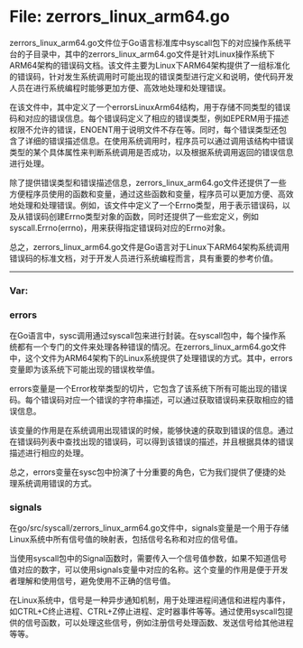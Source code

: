# File: zerrors_linux_arm64.go

zerrors_linux_arm64.go文件位于Go语言标准库中syscall包下的对应操作系统平台的子目录中，其中的zerrors_linux_arm64.go文件是针对Linux操作系统下ARM64架构的错误码文档。该文件主要为Linux下ARM64架构提供了一组标准化的错误码，针对发生系统调用时可能出现的错误类型进行定义和说明，使代码开发人员在进行系统编程时能够更加方便、高效地处理和处理错误。

在该文件中，其中定义了一个errorsLinuxArm64结构，用于存储不同类型的错误码和对应的错误信息。每个错误码定义了相应的错误类型，例如EPERM用于描述权限不允许的错误，ENOENT用于说明文件不存在等。同时，每个错误类型还包含了详细的错误描述信息。在使用系统调用时，程序员可以通过调用该结构中错误类型的某个具体属性来判断系统调用是否成功，以及根据系统调用返回的错误信息进行处理。

除了提供错误类型和错误描述信息，zerrors_linux_arm64.go文件还提供了一些方便程序员使用的函数和变量，通过这些函数和变量，程序员可以更加方便、高效地处理和处理错误。例如，该文件中定义了一个Errno类型，用于表示错误码，以及从错误码创建Errno类型对象的函数，同时还提供了一些宏定义，例如syscall.Errno(errno)，用来获得指定错误码对应的Errno对象。

总之，zerrors_linux_arm64.go文件是Go语言对于Linux下ARM64架构系统调用错误码的标准文档，对于开发人员进行系统编程而言，具有重要的参考价值。




---

### Var:

### errors

在Go语言中，sysc调用通过syscall包来进行封装。在syscall包中，每个操作系统都有一个专门的文件来处理各种错误的情况。在zerrors_linux_arm64.go文件中，这个文件为ARM64架构下的Linux系统提供了处理错误的方式。其中，errors变量即为该系统下可能出现的错误枚举值。

errors变量是一个Error枚举类型的切片，它包含了该系统下所有可能出现的错误码。每个错误码对应一个错误的字符串描述，可以通过获取错误码来获取相应的错误信息。

该变量的作用是在系统调用出现错误的时候，能够快速的获取到错误的信息。通过在错误码列表中查找出现的错误码，可以得到该错误的描述，并且根据具体的错误描述进行相应的处理。

总之，errors变量在sysc包中扮演了十分重要的角色，它为我们提供了便捷的处理系统调用错误的方式。



### signals

在go/src/syscall/zerrors_linux_arm64.go文件中，signals变量是一个用于存储Linux系统中所有信号值的映射表，包括信号名称和对应的信号值。

当使用syscall包中的Signal函数时，需要传入一个信号值参数，如果不知道信号值对应的数字，可以使用signals变量中对应的名称。这个变量的作用是便于开发者理解和使用信号，避免使用不正确的信号值。

在Linux系统中，信号是一种异步通知机制，用于处理进程间通信和进程内事件，如CTRL+C终止进程、CTRL+Z停止进程、定时器事件等等。通过使用syscall包提供的信号函数，可以处理这些信号，例如注册信号处理函数、发送信号给其他进程等等。



